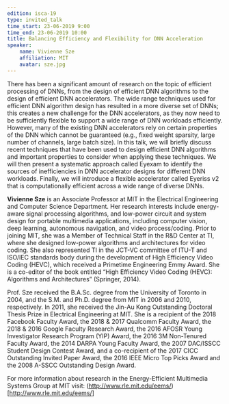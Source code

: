 ```yaml
---
edition: isca-19
type: invited_talk
time_start: 23-06-2019 9:00
time_end: 23-06-2019 10:00
title: Balancing Efficiency and Flexibility for DNN Acceleration
speaker:
    name: Vivienne Sze
    affiliation: MIT
    avatar: sze.jpg
---
```

There has been a significant amount of research on the topic of efficient processing of DNNs, from the design of efficient DNN algorithms to the design of efficient DNN accelerators. The wide range techniques used for efficient DNN algorithm design has resulted in a more diverse set of DNNs; this creates a new challenge for the DNN accelerators, as they now need to be sufficiently flexible to support a wide range of DNN workloads efficiently. However, many of the existing DNN accelerators rely on certain properties of the DNN which cannot be guaranteed (e.g., fixed weight sparsity, large number of channels, large batch size). In this talk, we will briefly discuss recent techniques that have been used to design efficient DNN algorithms and important properties to consider when applying these techniques. We will then present a systematic approach called Eyexam to identify the sources of inefficiencies in DNN accelerator designs for different DNN workloads. Finally, we will introduce a flexible accelerator called Eyeriss v2 that is computationally efficient across a wide range of diverse DNNs.

**Vivienne Sze** is an Associate Professor at MIT in the Electrical Engineering and Computer Science Department.  Her research interests include energy-aware signal processing algorithms, and low-power circuit and system design for portable multimedia applications, including computer vision, deep learning, autonomous navigation, and video process/coding. Prior to joining MIT, she was a Member of Technical Staff in the R&D Center at TI, where she designed low-power algorithms and architectures for video coding. She also represented TI in the JCT-VC committee of ITU-T and ISO/IEC standards body during the development of High Efficiency Video Coding (HEVC), which received a Primetime Engineering Emmy Award.  She is a co-editor of the book entitled “High Efficiency Video Coding (HEVC): Algorithms and Architectures” (Springer, 2014). 

Prof. Sze received the B.A.Sc. degree from the University of Toronto in 2004, and the S.M. and Ph.D. degree from MIT in 2006 and 2010, respectively. In 2011, she received the Jin-Au Kong Outstanding Doctoral Thesis Prize in Electrical Engineering at MIT.  She is a recipient of the 2018 Facebook Faculty Award, the 2018 & 2017 Qualcomm Faculty Award, the 2018 & 2016 Google Faculty Research Award, the 2016 AFOSR Young Investigator Research Program (YIP) Award, the 2016 3M Non-Tenured Faculty Award, the 2014 DARPA Young Faculty Award, the 2007 DAC/ISSCC Student Design Contest Award, and a co-recipient of the 2017 CICC Outstanding Invited Paper Award, the 2016 IEEE Micro Top Picks Award and the 2008 A-SSCC Outstanding Design Award. 

For more information about research in the Energy-Efficient Multimedia Systems Group at MIT visit: (http://www.rle.mit.edu/eems/)[http://www.rle.mit.edu/eems/] 

